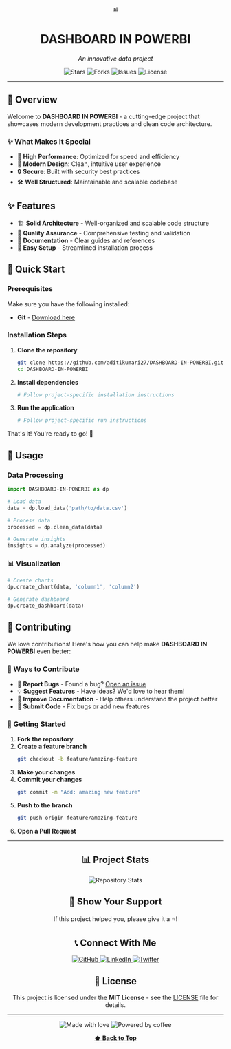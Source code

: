<div align="center">

📊

# DASHBOARD IN POWERBI

*An innovative data project*

<p align="center">
  <img src="https://img.shields.io/github/stars/aditikumari27/DASHBOARD-IN-POWERBI?style=for-the-badge&logo=github&color=gold" alt="Stars"/>
  <img src="https://img.shields.io/github/forks/aditikumari27/DASHBOARD-IN-POWERBI?style=for-the-badge&logo=github&color=blue" alt="Forks"/>
  <img src="https://img.shields.io/github/issues/aditikumari27/DASHBOARD-IN-POWERBI?style=for-the-badge&logo=github&color=red" alt="Issues"/>
  <img src="https://img.shields.io/github/license/aditikumari27/DASHBOARD-IN-POWERBI?style=for-the-badge&color=green" alt="License"/>
</p>



</div>

---

## 🌟 Overview

Welcome to **DASHBOARD IN POWERBI** - a cutting-edge project that showcases modern development practices and clean code architecture.

### ✨ What Makes It Special

- 🚀 **High Performance**: Optimized for speed and efficiency
- 📱 **Modern Design**: Clean, intuitive user experience
- 🔒 **Secure**: Built with security best practices
- 🛠️ **Well Structured**: Maintainable and scalable codebase

## ✨ Features

- 🏗️ **Solid Architecture** - Well-organized and scalable code structure
- 🧪 **Quality Assurance** - Comprehensive testing and validation
- 📖 **Documentation** - Clear guides and references
- 🔧 **Easy Setup** - Streamlined installation process

## 🚀 Quick Start

### Prerequisites

Make sure you have the following installed:

- **Git** - [Download here](https://git-scm.com/downloads)

### Installation Steps

1. **Clone the repository**
   ```bash
   git clone https://github.com/aditikumari27/DASHBOARD-IN-POWERBI.git
   cd DASHBOARD-IN-POWERBI
   ```

2. **Install dependencies**
   ```bash
   # Follow project-specific installation instructions
   ```

3. **Run the application**
   ```bash
   # Follow project-specific run instructions
   ```

That's it! You're ready to go! 🎉

## 🎯 Usage

### Data Processing

```python
import DASHBOARD-IN-POWERBI as dp

# Load data
data = dp.load_data('path/to/data.csv')

# Process data
processed = dp.clean_data(data)

# Generate insights
insights = dp.analyze(processed)
```

### 📊 Visualization

```python
# Create charts
dp.create_chart(data, 'column1', 'column2')

# Generate dashboard
dp.create_dashboard(data)
```

## 🤝 Contributing

We love contributions! Here's how you can help make **DASHBOARD IN POWERBI** even better:

### 🌟 Ways to Contribute

- 🐛 **Report Bugs** - Found a bug? [Open an issue](https://github.com/aditikumari27/DASHBOARD-IN-POWERBI/issues)
- 💡 **Suggest Features** - Have ideas? We'd love to hear them!
- 📝 **Improve Documentation** - Help others understand the project better
- 🔧 **Submit Code** - Fix bugs or add new features

### 🚀 Getting Started

1. **Fork the repository**
2. **Create a feature branch**
   ```bash
   git checkout -b feature/amazing-feature
   ```
3. **Make your changes**
4. **Commit your changes**
   ```bash
   git commit -m "Add: amazing new feature"
   ```
5. **Push to the branch**
   ```bash
   git push origin feature/amazing-feature
   ```
6. **Open a Pull Request**

---

<div align="center">

## 📊 Project Stats

<img src="https://github-readme-stats.vercel.app/api/pin/?username=aditikumari27&repo=DASHBOARD-IN-POWERBI&theme=tokyonight&hide_border=true" alt="Repository Stats"/>

## 🌟 Show Your Support

If this project helped you, please give it a ⭐!

## 📞 Connect With Me

<p align="center">
  <a href="https://github.com/aditikumari27">
    <img src="https://img.shields.io/badge/GitHub-100000?style=for-the-badge&logo=github&logoColor=white" alt="GitHub"/>
  </a>
  <a href="https://linkedin.com/in/aditikumari27">
    <img src="https://img.shields.io/badge/LinkedIn-0077B5?style=for-the-badge&logo=linkedin&logoColor=white" alt="LinkedIn"/>
  </a>
  <a href="https://twitter.com/aditikumari27">
    <img src="https://img.shields.io/badge/Twitter-1DA1F2?style=for-the-badge&logo=twitter&logoColor=white" alt="Twitter"/>
  </a>
</p>

## 📝 License

This project is licensed under the **MIT License** - see the [LICENSE](LICENSE) file for details.

---

<p align="center">
  <img src="https://img.shields.io/badge/Made%20with-❤️-red?style=for-the-badge" alt="Made with love"/>
  <img src="https://img.shields.io/badge/Powered%20by-☕-brown?style=for-the-badge" alt="Powered by coffee"/>
</p>

**[⬆ Back to Top](#top)**

</div>
